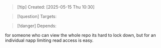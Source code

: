 
>[!tip] Created: [2025-05-15 Thu 10:30]

>[!question] Targets: 

>[!danger] Depends: 

for someone who can view the whole repo its hard to lock down, but for an individual napp limiting read access is easy.